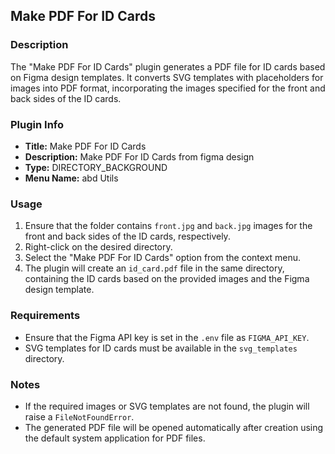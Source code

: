 ## Make PDF For ID Cards

### Description
The "Make PDF For ID Cards" plugin generates a PDF file for ID cards based on Figma design templates. It converts SVG templates with placeholders for images into PDF format, incorporating the images specified for the front and back sides of the ID cards.

### Plugin Info
- **Title:** Make PDF For ID Cards
- **Description:** Make PDF For ID Cards from figma design
- **Type:** DIRECTORY_BACKGROUND
- **Menu Name:** abd Utils

### Usage
1. Ensure that the folder contains `front.jpg` and `back.jpg` images for the front and back sides of the ID cards, respectively.
2. Right-click on the desired directory.
3. Select the "Make PDF For ID Cards" option from the context menu.
4. The plugin will create an `id_card.pdf` file in the same directory, containing the ID cards based on the provided images and the Figma design template.

### Requirements
- Ensure that the Figma API key is set in the `.env` file as `FIGMA_API_KEY`.
- SVG templates for ID cards must be available in the `svg_templates` directory.

### Notes
- If the required images or SVG templates are not found, the plugin will raise a `FileNotFoundError`.
- The generated PDF file will be opened automatically after creation using the default system application for PDF files.